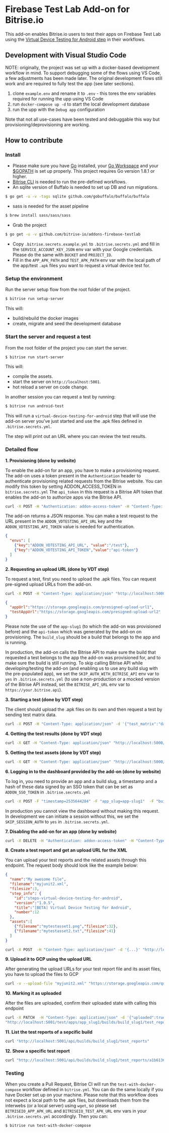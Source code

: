 # Firebase Test Lab Add-on for Bitrise.io

This add-on enables Bitrise.io users to test their apps on Firebase Test Lab using the [Virtual Device Testing for Android step](https://www.bitrise.io/integrations/steps/virtual-device-testing-for-android) in their workflows.

## Development with Visual Studio Code

NOTE: originally, the project was set up with a docker-based development workflow in mind. To support debugging some of the flows using VS Code, a few
adjustments has been made later. The original development flows still work and are required to fully test the app (see later sections).

1. clone `example.env` and rename it to `.env` - this tores the env variables required for running the upp using VS Code
2. run `docker-compose up -d` to start the local development database
3. run the upp with the `Debug app` configuration

Note that not all use-cases have been tested and debuggable this way but provisioning/deprovisioning are working.

## How to contribute

### Install

- Please make sure you have [Go](https://golang.org) installed, your [Go Workspace](https://golang.org/doc/code.html#Workspaces) and your [$GOPATH](https://golang.org/doc/code.html#GOPATH) is set up properly. This project requires Go version 1.8.1 or higher.
- [Bitrise CLI](https://app.bitrise.io/cli) is needed to run the pre-defined workflows.
- An sqlite version of Buffalo is needed to set up DB and run migrations.
```bash
$ go get -u -v -tags sqlite github.com/gobuffalo/buffalo/buffalo
```
- sass is needed for the asset pipeline
```bash
$ brew install sass/sass/sass
```
- Grab the project
```bash
$ go get -u -v github.com/bitrise-io/addons-firebase-testlab
```
- Copy `.bitrise.secrets.example.yml` to `.bitrise.secrets.yml` and fill in the `SERVICE_ACCOUNT_KEY_JSON` env var with your Google credentials. Please do the same with `BUCKET` and `PROJECT_ID`.
- Fill in the `APP_APK_PATH` and `TEST_APK_PATH` env var with the local path of the app/test `.apk` files you want to request a virtual device test for.

### Setup the environment

Run the server setup flow from the root folder of the project.
```bash
$ bitrise run setup-server
```

This will:
- build/rebuild the docker images
- create, migrate and seed the development database

### Start the server and request a test

From the root folder of the project you can start the server.
```bash
$ bitrise run start-server
```

This will:
- compile the assets.
- start the server on `http://localhost:5001`.
- hot reload a server on code change.

In another session you can request a test by running:

```bash
$ bitrise run android-test
```

This will run a `virtual-device-testing-for-android` step that will use the add-on server you've just started and use the .apk files defined in `.bitrise.secrets.yml`.

The step will print out an URL where you can review the test results.

### Detailed flow

__1. Provisioning (done by website)__

To enable the add-on for an app, you have to make a provisioning request. The add-on uses a token present in the `Authentication` header to authenticate provisioning related requests from the Bitrise website. You can modify this token by setting ADDON_ACCESS_TOKEN in `bitrise.secrets.yml` The `api_token` in this request is a Bitrise API token that enables the add-on to authorize apps via the Bitrise API.

```bash
curl -X POST -H "Authentication: addon-access-token" -H "Content-Type: application/json" -d '{"app_slug":"app-slug1","api_token":"bitrise_token1","plan":"free"}' "http://localhost:5000/provision"
```

The add-on returns a JSON response. You can make a test request to the URL present in the `ADDON_VDTESTING_API_URL` key and the `ADDON_VDTESTING_API_TOKEN` value is needed for authentication.

```json
{
  "envs": [
    {"key":"ADDON_VDTESTING_API_URL", "value":"/test"},
    {"key":"ADDON_VDTESTING_API_TOKEN","value":"api-token"}
  ]
}
```

__2. Requesting an upload URL (done by VDT step)__

To request a test, first you need to upload the .apk files. You can request pre-signed upload URLs from the add-on.

```bash
curl -X POST -H "Content-Type: application/json" "http://localhost:5000/test/assets/app-slug1/build_slug1/api-token"
```

```json
{
  "appUrl":"https://storage.googleapis.com/presigned-upload-url1",
  "testAppUrl":"https://storage.googleapis.com/presigned-upload-url2"
}
```



Please note the use of the `app-slug1` (to which the add-on was provisioned before) and the `api-token` which was generated by the add-on on provisioning. The `build_slug` should be a build that belongs to the app and is running.

In production, the add-on calls the Bitrise API to make sure the build that requested a test belongs to the app the add-on was provisioned for, and to make sure the build is still running. To skip calling Bitrise API while developing/testing the add-on (and enabling us to use any build slug with the pre-populated app), we set the `SKIP_AUTH_WITH_BITRISE_API` env var to `yes` in `.bitrise.secrets.yml` (to use a non-production or a mocked version of the Bitrise API instead, set the `BITRISE_API_URL` env var to `https://your.bitrise.api`).

__3. Starting a test (done by VDT step)__

The client should upload the .apk files on its own and then request a test by sending test matrix data.

```bash
curl -X POST -H "Content-Type: application/json" -d '{"test_matrix":"data"}' "http://localhost:5000/test/app-slug1/build_slug1/api-token"
```

__4. Getting the test results (done by VDT step)__

```bash
curl -X GET -H "Content-Type: application/json" "http://localhost:5000/test/app-slug1/build_slug1/api-token"
```

__5. Getting the test assets (done by VDT step)__

```bash
curl -X GET -H "Content-Type: application/json" "http://localhost:5000/test/assets/app-slug1/build_slug1/api-token"
```

__6. Logging in to the dashboard provided by the add-on (done by website)__

To log in, you need to provide an app and a build slug, a timestamp and a hash of these data signed by an SSO token that can be set as `ADDON_SSO_TOKEN` in `.bitrise.secrets.yml`

```bash
curl -X POST -F "timestamp=2535644284" -F "app_slug=app-slug1"  -F "build_slug=build-slug1" -F "token=token"  "http://localhost:5000/login"
```

In production you cannot view the dashboard without making this request. In development we can initiate a session without this, we set the `SKIP_SESSION_AUTH` to `yes` in `.bitrise.secrets.yml`.

__7. Disabling the add-on for an app (done by website)__

```bash
curl -X DELETE -H "Authentication: addon-access-token" -H "Content-Type: application/json" "http://localhost:5000/provision/app-slug1"
```

__8. Create a test report and get an upload URL for the XML__

You can upload your test reports and the related assets through this endpoint. The request body should look like the example below:

```json
{
  "name":"My awesome file",
  "filename":"myjunit2.xml",
  "filesize":3,
  "step_info": {
    "id":"steps-virtual-device-testing-for-android",
    "version":"1.0.5",
    "title":"[BETA] Virtual Device Testing for Android",
    "number":12
  },
  "assets":[
    {"filename":"mytestasset1.png","filesize":32},
    {"filename":"mytestasset2.txt","filesize":41}
  ]
}
```

```bash
curl -X POST  -H "Content-Type: application/json" -d '{...}' "http://localhost:5001/test/apps/app_slug1/builds/build_slug1/test_reports/test-api-token"
```

__9. Upload it to GCP using the upload URL__

After generating the upload URLs for your test report file and its asset files, you have to upload the files to GCP

```bash
curl -v --upload-file "myjunit2.xml" "https://storage.googleapis.com/quick-test/builds/build_slug1/test_reports/a1b61365-899d-49b3-ae2d-b9bfbd2276f0/myjunit2.xml?Expires=...."
```

__10. Marking it as uploaded__

After the files are uploaded, confirm their uploaded state with calling this endpoint

```bash
curl -X PATCH  -H "Content-Type: application/json" -d '{"uploaded":true}' \
"http://localhost:5001/test/apps/app_slug1/builds/build_slug1/test_reports/a1b61365-899d-49b3-ae2d-b9bfbd2276f0/test-api-token"
```

__11. List the test reports of a sepcific build__

```bash
curl "http://localhost:5001/api/builds/build_slug1/test_reports"
```

__12. Show a specific test report__

```bash
curl "http://localhost:5001/api/builds/build_slug1/test_reports/a1b61365-899d-49b3-ae2d-b9bfbd2276f0"
```

### Testing

When you create a Pull Request, Bitrise CI will run the `test-with-docker-compose` workflow defined in `bitrise.yml`. You can do the same locally if you have Docker set up on your machine. Please note that this workflow does not expect a local path to the .apk files, but downloads them from the interwebs (or a local server) using `wget`, so please  set `BITRISEIO_APP_APK_URL` and `BITRISEIO_TEST_APK_URL` env vars in your `.bitrise.secrets.yml` accordingly. Then you can:

```bash
$ bitrise run test-with-docker-compose
```
